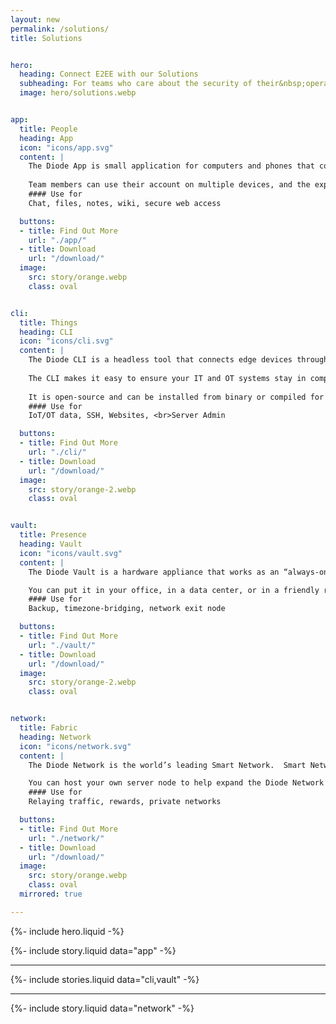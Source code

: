 ```yaml
---
layout: new
permalink: /solutions/
title: Solutions


hero:
  heading: Connect E2EE with our Solutions
  subheading: For teams who care about the security of their&nbsp;operations.
  image: hero/solutions.webp


app:
  title: People
  heading: App
  icon: "icons/app.svg"
  content: |
    The Diode App is small application for computers and phones that connects your team to each other, to their information, and to their assets.  It is easy for non-technical people to install and use - everyone can collaborate and get things done without ever noticing they are also 256-bit E2EE secured.
  
    Team members can use their account on multiple devices, and the experience is the same across all of them.
    #### Use for
    Chat, files, notes, wiki, secure web access

  buttons:
  - title: Find Out More
    url: "./app/"
  - title: Download
    url: "/download/"
  image:
    src: story/orange.webp
    class: oval


cli:
  title: Things
  heading: CLI
  icon: "icons/cli.svg"
  content: |
    The Diode CLI is a headless tool that connects edge devices through Diode.  It can be used to securely publish, or subscribe to, resources from anywhere in the world.
  
    The CLI makes it easy to ensure your IT and OT systems stay in compliance with GDPR, HIPAA, and other data regulations.
  
    It is open-source and can be installed from binary or compiled for your platform.
    #### Use for
    IoT/OT data, SSH, Websites, <br>Server Admin

  buttons:
  - title: Find Out More
    url: "./cli/"
  - title: Download
    url: "/download/"
  image:
    src: story/orange-2.webp
    class: oval


vault:
  title: Presence
  heading: Vault
  icon: "icons/vault.svg"
  content: |
    The Diode Vault is a hardware appliance that works as an “always-on” team member device so that team chat, files, and assets are always available no matter if anyone else is online or not.

    You can put it in your office, in a data center, or in a friendly region to relay, sync, and backup up to 1TB of data.  It makes it easy for your team to operate in “Light Zone” mode, reducing the amount of data distributed.
    #### Use for
    Backup, timezone-bridging, network exit node

  buttons:
  - title: Find Out More
    url: "./vault/"
  - title: Download
    url: "/download/"
  image:
    src: story/orange-2.webp
    class: oval


network:
  title: Fabric
  heading: Network
  icon: "icons/network.svg"
  content: |
    The Diode Network is the world’s leading Smart Network.  Smart Networks are a new generation of zero trust software defined networks based on hardened blockchain technology.  It is the fabric that allows you to create, provision, and use E2EE perimeters without requiring IT resources.

    You can host your own server node to help expand the Diode Network’s points of presence, or even deploy your own stand- alone private network.
    #### Use for
    Relaying traffic, rewards, private networks

  buttons:
  - title: Find Out More
    url: "./network/"
  - title: Download
    url: "/download/"
  image:
    src: story/orange.webp
    class: oval
  mirrored: true

---
```


{%- include hero.liquid -%}

{%- include story.liquid data="app" -%}

---

{%- include stories.liquid data="cli,vault" -%}

---

{%- include story.liquid data="network" -%}